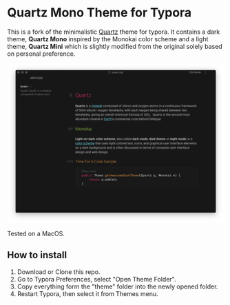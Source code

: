 # Quartz Mono Theme for Typora

This is a fork of the minimalistic [Quartz](https://github.com/troennes/quartz-theme-typora) theme for typora. It contains a dark theme, **Quartz Mono** inspired by the Monokai color scheme and a light theme, **Quartz Mini** which is slightly modified from the original solely based on personal preference.

![screen1](./media/preview.png)

Tested on a MacOS.

## How to install

1. Download or Clone this repo.
2. Go to Typora Preferences, select "Open Theme Folder".
3. Copy everything form the "theme" folder into the newly opened folder.
4. Restart Typora, then select it from Themes menu.
